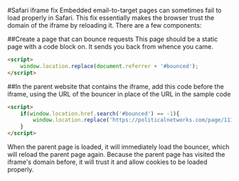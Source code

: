 #Safari iframe fix
Embedded email-to-target pages can sometimes fail to load properly in Safari. This fix essentially makes the browser trust the domain of the iframe by reloading it. There are a few components:

##Create a page that can bounce requests
This page should be a static page with a code block on. It sends you back from whence you came.
```html
<script>
    window.location.replace(document.referrer + '#bounced');
</script>
```

##In the parent website that contains the iframe, add this code before the iframe, using the URL of the bouncer in place of the URL in the sample code
```html
<script>
    if(window.location.href.search('#bounced') == -1){
        window.location.replace('https://politicalnetworks.com/page/11134/action/1');
    }
</script>
```

When the parent page is loaded, it will immediately load the bouncer, which will reload the parent page again. Because the parent page has visited the iframe's domain before, it will trust it and allow cookies to be loaded properly.
